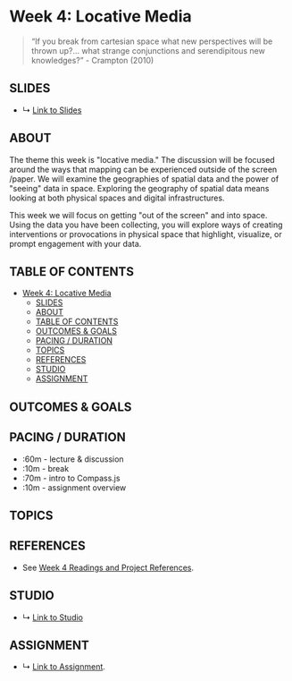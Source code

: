 # Week 4: Locative Media

> “If you break from cartesian space what new perspectives will be thrown up?... what strange conjunctions and serendipitous new knowledges?” - Crampton (2010)

## SLIDES
* ↳ [Link to Slides]()

## ABOUT

The theme this week is "locative media." The discussion will be focused around the ways that mapping can be experienced outside of the screen /paper. We will examine the geographies of spatial data and the power of "seeing" data in space. Exploring the geography of spatial data means looking at both physical spaces and digital infrastructures.

This week we will focus on getting "out of the screen" and into space. Using the data you have been collecting, you will explore ways of creating interventions or provocations in physical space that highlight, visualize, or prompt engagement with your data.

## TABLE OF CONTENTS

- [Week 4: Locative Media](#week-4-locative-media)
  - [SLIDES](#slides)
  - [ABOUT](#about)
  - [TABLE OF CONTENTS](#table-of-contents)
  - [OUTCOMES & GOALS](#outcomes--goals)
  - [PACING / DURATION](#pacing--duration)
  - [TOPICS](#topics)
  - [REFERENCES](#references)
  - [STUDIO](#studio)
  - [ASSIGNMENT](#assignment)


## OUTCOMES & GOALS


## PACING / DURATION

* :60m - lecture & discussion
* :10m - break
* :70m - intro to Compass.js
* :10m - assignment overview


## TOPICS

## REFERENCES

* See [Week 4 Readings and Project References](../BIBLIOGRAPHY.md#week-04-locative-media).

## STUDIO

* ↳ [Link to Studio](#)

## ASSIGNMENT

* ↳ [Link to Assignment](../assignments/assignment_04.md).

<!-- 

https://rhizome.org/editorial/2014/mar/26/locative-media-revisited/

* Julian oliver - border bumping
* quotidian record - Brian House
  * A3: 
    * Abstraction: ways of exploring geospatial data
      * Make a locative experience that prompts people to explore your data.
 -->